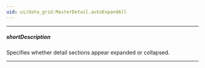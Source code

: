 ```yaml
---
uid: ui/data_grid:MasterDetail.autoExpandAll
---
```

---
##### shortDescription
Specifies whether detail sections appear expanded or collapsed.

---
<!--
[note]This feature is available only when all data is located locally.
-->